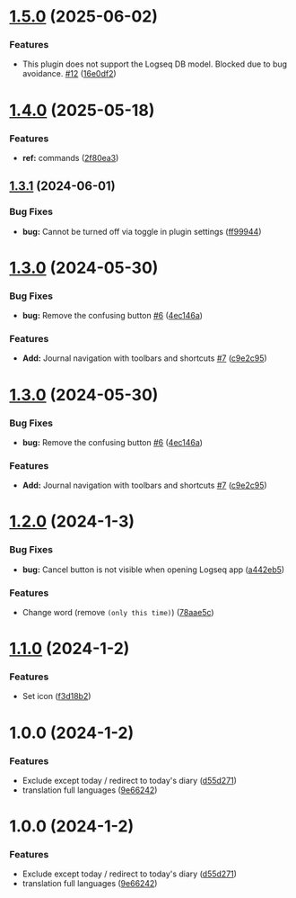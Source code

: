 # [1.5.0](https://github.com/YU000jp/logseq-plugin-single-journal/compare/v1.4.0...v1.5.0) (2025-06-02)


### Features

* This plugin does not support the Logseq DB model. Blocked due to bug avoidance. [#12](https://github.com/YU000jp/logseq-plugin-single-journal/issues/12) ([16e0df2](https://github.com/YU000jp/logseq-plugin-single-journal/commit/16e0df24949840e00e80f031a28b45c4efcfb2a6))

# [1.4.0](https://github.com/YU000jp/logseq-plugin-single-journal/compare/v1.3.1...v1.4.0) (2025-05-18)


### Features

* **ref:** commands ([2f80ea3](https://github.com/YU000jp/logseq-plugin-single-journal/commit/2f80ea30bdc866b0ac91da8812af87be5527da61))

## [1.3.1](https://github.com/YU000jp/logseq-plugin-single-journal/compare/v1.3.0...v1.3.1) (2024-06-01)


### Bug Fixes

* **bug:** Cannot be turned off via toggle in plugin settings ([ff99944](https://github.com/YU000jp/logseq-plugin-single-journal/commit/ff99944756274cd7a38f9c9937bef4a3e6e03874))

# [1.3.0](https://github.com/YU000jp/logseq-plugin-single-journal/compare/v1.2.0...v1.3.0) (2024-05-30)


### Bug Fixes

* **bug:** Remove the confusing button [#6](https://github.com/YU000jp/logseq-plugin-single-journal/issues/6) ([4ec146a](https://github.com/YU000jp/logseq-plugin-single-journal/commit/4ec146a133e93227430ce81927f2c5db3264e8f5))


### Features

* **Add:** Journal navigation with toolbars and shortcuts [#7](https://github.com/YU000jp/logseq-plugin-single-journal/issues/7) ([c9e2c95](https://github.com/YU000jp/logseq-plugin-single-journal/commit/c9e2c951ea021e4230a387a0490de6318fe77399))

# [1.3.0](https://github.com/YU000jp/logseq-plugin-single-journal/compare/v1.2.0...v1.3.0) (2024-05-30)


### Bug Fixes

* **bug:** Remove the confusing button [#6](https://github.com/YU000jp/logseq-plugin-single-journal/issues/6) ([4ec146a](https://github.com/YU000jp/logseq-plugin-single-journal/commit/4ec146a133e93227430ce81927f2c5db3264e8f5))


### Features

* **Add:** Journal navigation with toolbars and shortcuts [#7](https://github.com/YU000jp/logseq-plugin-single-journal/issues/7) ([c9e2c95](https://github.com/YU000jp/logseq-plugin-single-journal/commit/c9e2c951ea021e4230a387a0490de6318fe77399))

# [1.2.0](https://github.com/YU000jp/logseq-plugin-single-journal/compare/v1.1.0...v1.2.0) (2024-1-3)


### Bug Fixes

* **bug:** Cancel button is not visible when opening Logseq app ([a442eb5](https://github.com/YU000jp/logseq-plugin-single-journal/commit/a442eb5446aab1db567ccc4cef70809bb740319d))


### Features

* Change word (remove `(only this time)`) ([78aae5c](https://github.com/YU000jp/logseq-plugin-single-journal/commit/78aae5c52eedce5d89c1afb6323657338e5119d1))

# [1.1.0](https://github.com/YU000jp/logseq-plugin-single-journal/compare/v1.0.0...v1.1.0) (2024-1-2)


### Features

* Set icon ([f3d18b2](https://github.com/YU000jp/logseq-plugin-single-journal/commit/f3d18b2917d463e620fb8814911e528275f10833))

# 1.0.0 (2024-1-2)


### Features

* Exclude except today / redirect to today's diary ([d55d271](https://github.com/YU000jp/logseq-plugin-single-journal/commit/d55d271d7ed0b30113d06e449678aac9ccc1a7da))
* translation full languages ([9e66242](https://github.com/YU000jp/logseq-plugin-single-journal/commit/9e662422594d1091a65fcb175dd54ad99dac7786))

# 1.0.0 (2024-1-2)


### Features

* Exclude except today / redirect to today's diary ([d55d271](https://github.com/YU000jp/logseq-plugin-single-journal/commit/d55d271d7ed0b30113d06e449678aac9ccc1a7da))
* translation full languages ([9e66242](https://github.com/YU000jp/logseq-plugin-single-journal/commit/9e662422594d1091a65fcb175dd54ad99dac7786))
